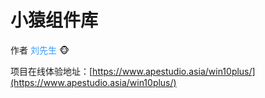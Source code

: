 # 小猿组件库

作者    <span style="color: #3399ff">刘先生</span> :monkey_face:   

项目在线体验地址：[https://www.apestudio.asia/win10plus/](https://www.apestudio.asia/win10plus/)  